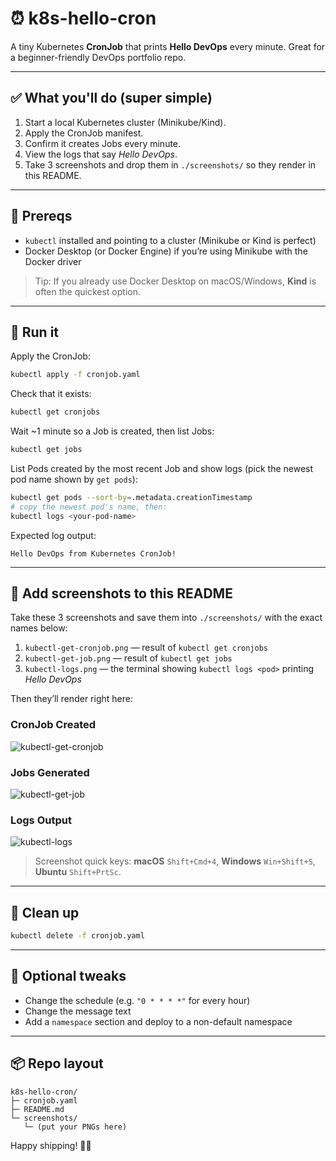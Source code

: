 # ⏰ k8s-hello-cron

A tiny Kubernetes **CronJob** that prints **Hello DevOps** every minute. Great for a beginner-friendly DevOps portfolio repo.

---

## ✅ What you'll do (super simple)
1. Start a local Kubernetes cluster (Minikube/Kind).
2. Apply the CronJob manifest.
3. Confirm it creates Jobs every minute.
4. View the logs that say _Hello DevOps_.
5. Take 3 screenshots and drop them in `./screenshots/` so they render in this README.

---

## 🧰 Prereqs
- `kubectl` installed and pointing to a cluster (Minikube or Kind is perfect)
- Docker Desktop (or Docker Engine) if you’re using Minikube with the Docker driver

> Tip: If you already use Docker Desktop on macOS/Windows, **Kind** is often the quickest option.

---

## 🚀 Run it

Apply the CronJob:

```bash
kubectl apply -f cronjob.yaml
```

Check that it exists:

```bash
kubectl get cronjobs
```

Wait ~1 minute so a Job is created, then list Jobs:

```bash
kubectl get jobs
```

List Pods created by the most recent Job and show logs (pick the newest pod name shown by `get pods`):

```bash
kubectl get pods --sort-by=.metadata.creationTimestamp
# copy the newest pod's name, then:
kubectl logs <your-pod-name>
```

Expected log output:

```
Hello DevOps from Kubernetes CronJob!
```

---

## 📸 Add screenshots to this README

Take these 3 screenshots and save them into `./screenshots/` with the exact names below:

1. `kubectl-get-cronjob.png` — result of `kubectl get cronjobs`
2. `kubectl-get-job.png` — result of `kubectl get jobs`
3. `kubectl-logs.png` — the terminal showing `kubectl logs <pod>` printing _Hello DevOps_

Then they’ll render right here:

### CronJob Created
![kubectl-get-cronjob](./screenshots/kubectl-get-cronjob.png)

### Jobs Generated
![kubectl-get-job](./screenshots/kubectl-get-job.png)

### Logs Output
![kubectl-logs](./screenshots/kubectl-logs.png)

> Screenshot quick keys: **macOS** `Shift+Cmd+4`, **Windows** `Win+Shift+S`, **Ubuntu** `Shift+PrtSc`.

---

## 🧽 Clean up

```bash
kubectl delete -f cronjob.yaml
```

---

## 🧪 Optional tweaks
- Change the schedule (e.g. `"0 * * * *"` for every hour)
- Change the message text
- Add a `namespace` section and deploy to a non-default namespace

---

## 📦 Repo layout

```
k8s-hello-cron/
├─ cronjob.yaml
├─ README.md
└─ screenshots/
   └─ (put your PNGs here)
```

Happy shipping! 🔧🚀
